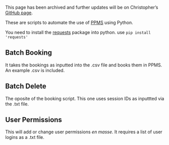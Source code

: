 This page has been archived and further updates will be on Christopher’s [GitHub page]( https://github.com/hally166/PPMSBatchScripts).

These are scripts to automate the use of [PPMS](http://stratocore.com/) using Python.

You need to install the [requests](http://docs.python-requests.org/en/master/) package into python.  use `pip install 'requests'`

## Batch Booking

It takes the bookings as inputted into the .csv file and books them in PPMS.  An example .csv is included. 

## Batch Delete

The oposite of the booking script.  This one uses session IDs as inputtted via the .txt file.

## User Permissions

This will add or change user permissions _en masse_.  It requires a list of user logins as a .txt file.
